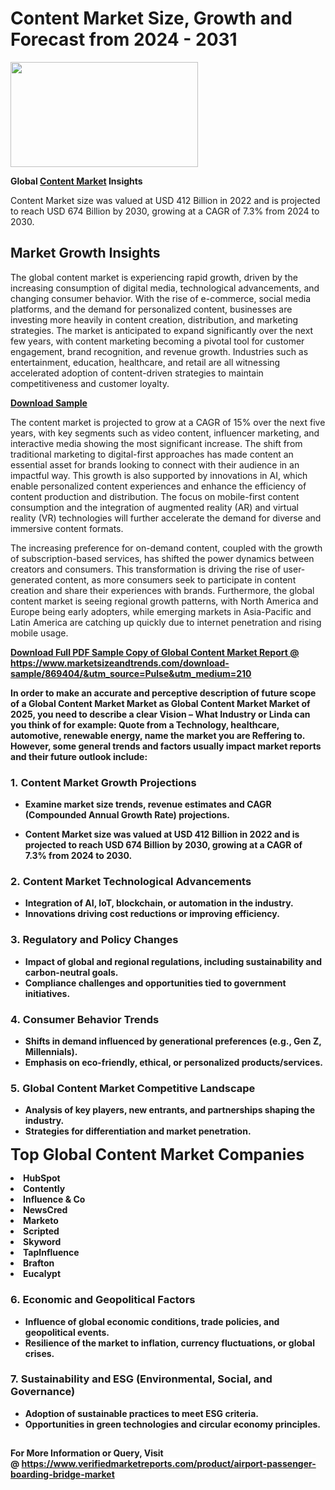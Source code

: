 <H1>Content Market Size, Growth and Forecast from 2024 - 2031</H1><img class="aligncenter size-medium wp-image-584254" src="https://thirdeyenews.in/wp-content/uploads/2024/09/Global-Market-Research-300x168.jpeg" alt="" width="300" height="168" /><p><strong>Global&nbsp;<a href="https://www.marketsizeandtrends.com/download-sample/869404/&amp;utm_source=Pulse&amp;utm_medium=210">Content Market</a> Insights</strong></p><p>Content Market size was valued at USD 412 Billion in 2022 and is projected to reach USD 674 Billion by 2030, growing at a CAGR of 7.3% from 2024 to 2030.</p><p><h2>Market Growth Insights</h2> <p>The global content market is experiencing rapid growth, driven by the increasing consumption of digital media, technological advancements, and changing consumer behavior. With the rise of e-commerce, social media platforms, and the demand for personalized content, businesses are investing more heavily in content creation, distribution, and marketing strategies. The market is anticipated to expand significantly over the next few years, with content marketing becoming a pivotal tool for customer engagement, brand recognition, and revenue growth. Industries such as entertainment, education, healthcare, and retail are all witnessing accelerated adoption of content-driven strategies to maintain competitiveness and customer loyalty.</p> <p><strong><a href="#">Download Sample</a></strong></p> <p>The content market is projected to grow at a CAGR of 15% over the next five years, with key segments such as video content, influencer marketing, and interactive media showing the most significant increase. The shift from traditional marketing to digital-first approaches has made content an essential asset for brands looking to connect with their audience in an impactful way. This growth is also supported by innovations in AI, which enable personalized content experiences and enhance the efficiency of content production and distribution. The focus on mobile-first content consumption and the integration of augmented reality (AR) and virtual reality (VR) technologies will further accelerate the demand for diverse and immersive content formats.</p> <p>The increasing preference for on-demand content, coupled with the growth of subscription-based services, has shifted the power dynamics between creators and consumers. This transformation is driving the rise of user-generated content, as more consumers seek to participate in content creation and share their experiences with brands. Furthermore, the global content market is seeing regional growth patterns, with North America and Europe being early adopters, while emerging markets in Asia-Pacific and Latin America are catching up quickly due to internet penetration and rising mobile usage.</p> <p><strong><a href="#"></p><p><span class=""><strong>Download Full PDF Sample Copy of Global Content Market Report</strong> @ <a href="https://www.marketsizeandtrends.com/download-sample/869404/&amp;utm_source=Pulse&amp;utm_medium=210" target="_blank">https://www.marketsizeandtrends.com/download-sample/869404/&amp;utm_source=Pulse&amp;utm_medium=210</a></span></p><p>In order to make an accurate and perceptive description of future scope of a Global&nbsp;Content Market Market as Global&nbsp;Content Market Market of 2025, you need to describe a clear Vision &ndash; What Industry or Linda can you think of for example: Quote from a Technology, healthcare, automotive, renewable energy, name the market you are Reffering to. However, some general trends and factors usually impact market reports and their future outlook include:</p><h3>1.&nbsp;<strong>Content Market Growth Projections</strong></h3><ul><li>Examine market size trends, revenue estimates and CAGR (Compounded Annual Growth Rate) projections.</li><li><p>Content Market size was valued at USD 412 Billion in 2022 and is projected to reach USD 674 Billion by 2030, growing at a CAGR of 7.3% from 2024 to 2030.</p></li></ul><h3>2.&nbsp;<strong>Content Market Technological Advancements</strong></h3><ul><li>Integration of AI, IoT, blockchain, or automation in the industry.</li><li>Innovations driving cost reductions or improving efficiency.</li></ul><h3>3.&nbsp;<strong>Regulatory and Policy Changes</strong></h3><ul><li>Impact of global and regional regulations, including sustainability and carbon-neutral goals.</li><li>Compliance challenges and opportunities tied to government initiatives.</li></ul><h3>4.&nbsp;<strong>Consumer Behavior Trends</strong></h3><ul><li>Shifts in demand influenced by generational preferences (e.g., Gen Z, Millennials).</li><li>Emphasis on eco-friendly, ethical, or personalized products/services.</li></ul><h3>5.&nbsp;<strong>Global Content Market Competitive Landscape</strong></h3><ul><li>Analysis of key players, new entrants, and partnerships shaping the industry.</li><li>Strategies for differentiation and market penetration.</li></ul><p data-pm-slice="1 1 []"><span style="color: inherit; font-family: inherit; font-size: 25px;">Top Global Content Market Companies</span></p><div class="" data-test-id=""><p><li>HubSpot</li><li> Contently</li><li> Influence & Co</li><li> NewsCred</li><li> Marketo</li><li> Scripted</li><li> Skyword</li><li> TapInfluence</li><li> Brafton</li><li> Eucalypt</li></p></div><h3>6.&nbsp;<strong>Economic and Geopolitical Factors</strong></h3><ul><li>Influence of global economic conditions, trade policies, and geopolitical events.</li><li>Resilience of the market to inflation, currency fluctuations, or global crises.</li></ul><h3>7.&nbsp;<strong>Sustainability and ESG (Environmental, Social, and Governance)</strong></h3><ul><li>Adoption of sustainable practices to meet ESG criteria.</li><li>Opportunities in green technologies and circular economy principles.</li></ul><h2><strong style="font-size: 14px;">For More Information or Query, Visit @&nbsp;</strong><a style="background-color: #ffffff; font-size: 14px;" href="https://www.marketsizeandtrends.com/report/content-market/" target="_blank">https://www.verifiedmarketreports.com/product/airport-passenger-boarding-bridge-market</a></h2>
